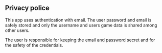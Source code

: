 ## Privacy police

This app uses authentication with email. The user password and email is safely stored and only the username and users game data is shared among other users.

The user is responsible for keeping the email and password secret and for the safety of the credentials.
